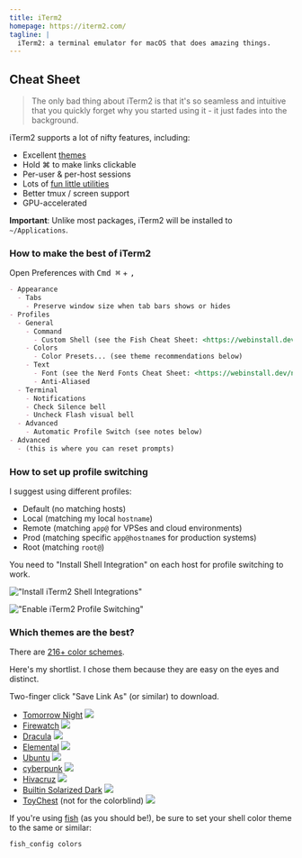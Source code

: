 ```yaml
---
title: iTerm2
homepage: https://iterm2.com/
tagline: |
  iTerm2: a terminal emulator for macOS that does amazing things.
---
```


## Cheat Sheet

> The only bad thing about iTerm2 is that it's so seamless and intuitive that
> you quickly forget why you started using it - it just fades into the
> background.

iTerm2 supports a lot of nifty features, including:

- Excellent [themes](https://iterm2colorschemes.com/)
- Hold ⌘ to make links clickable
- Per-user & per-host sessions
- Lots of
  [fun little utilities](https://www.iterm2.com/documentation-utilities.html)
- Better tmux / screen support
- GPU-accelerated

**Important**: Unlike most packages, iTerm2 will be installed to
`~/Applications`.

### How to make the best of iTerm2

Open Preferences with <kbd>Cmd ⌘</kbd> + <kbd>,</kbd>

```md
- Appearance
  - Tabs
    - Preserve window size when tab bars shows or hides
- Profiles
  - General
    - Command
      - Custom Shell (see the Fish Cheat Sheet: <https://webinstall.dev/fish>)
    - Colors
      - Color Presets... (see theme recommendations below)
    - Text
      - Font (see the Nerd Fonts Cheat Sheet: <https://webinstall.dev/nerdfont>)
      - Anti-Aliased
  - Terminal
    - Notifications
    - Check Silence bell
    - Uncheck Flash visual bell
  - Advanced
    - Automatic Profile Switch (see notes below)
- Advanced
  - (this is where you can reset prompts)
```

### How to set up profile switching

I suggest using different profiles:

- Default (no matching hosts)
- Local (matching my local `hostname`)
- Remote (matching `app@` for VPSes and cloud environments)
- Prod (matching specific `app@hostname`s for production systems)
- Root (matching `root@`)

You need to "Install Shell Integration" on each host for profile switching to
work.

!["Install iTerm2 Shell Integrations"](https://i.imgur.com/PRuQViC.png)

!["Enable iTerm2 Profile Switching"](https://i.imgur.com/syRmikE.png)

### Which themes are the best?

There are [216+ color schemes](https://iterm2colorschemes.com/).

Here's my shortlist. I chose them because they are easy on the eyes and
distinct.

Two-finger click "Save Link As" (or similar) to download.

- <a href="./packages/iterm2/schemes/Tomorrow%20Night.itermcolors" download>Tomorrow
  Night</a>
  ![](https://raw.githubusercontent.com/mbadolato/iTerm2-Color-Schemes/master/screenshots/tomorrow_night.png)
- <a href="./packages/iterm2/schemes/Firewatch.itermcolors" download>Firewatch</a>
  ![](https://raw.githubusercontent.com/mbadolato/iTerm2-Color-Schemes/master/screenshots/firewatch.png)
- <a href="./packages/iterm2/schemes/Dracula.itermcolors" download>Dracula</a>
  ![](https://raw.githubusercontent.com/mbadolato/iTerm2-Color-Schemes/master/screenshots/dracula.png)
- <a href="./packages/iterm2/schemes/Elemental.itermcolors" download>Elemental</a>
  ![](https://raw.githubusercontent.com/mbadolato/iTerm2-Color-Schemes/master/screenshots/elemental.png)
- <a href="./packages/iterm2/schemes/Ubuntu.itermcolors" download>Ubuntu</a>
  ![](https://raw.githubusercontent.com/mbadolato/iTerm2-Color-Schemes/master/screenshots/ubuntu.png)
- <a href="./packages/iterm2/schemes/cyberpunk.itermcolors" download>cyberpunk</a>
  ![](https://raw.githubusercontent.com/mbadolato/iTerm2-Color-Schemes/master/screenshots/cyberpunk.png)
- <a href="./packages/iterm2/schemes/Hivacruz.itermcolors" download>Hivacruz</a>
  ![](https://raw.githubusercontent.com/mbadolato/iTerm2-Color-Schemes/master/screenshots/hivacruz.png)
- <a href="./packages/iterm2/schemes/Builtin%20Solarized%20Dark.itermcolors" download>Builtin
  Solarized Dark</a>
  ![](https://raw.githubusercontent.com/mbadolato/iTerm2-Color-Schemes/master/screenshots/builtin_solarized_dark.png)
- <a href="./packages/iterm2/schemes/ToyChest.itermcolors" download>ToyChest</a>
  (not for the colorblind)
  ![](https://raw.githubusercontent.com/mbadolato/iTerm2-Color-Schemes/master/screenshots/toy_chest.png)

<!--
Other considerations:
Grape
-->

If you're using [fish](https://webinstall.dev/fish) (as you should be!), be sure
to set your shell color theme to the same or similar:

```bash
fish_config colors
```
